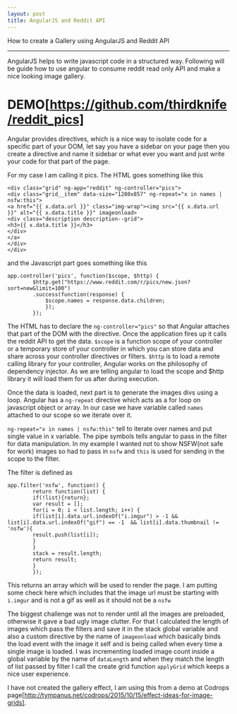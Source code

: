 ```yaml
---
layout: post
title: AngularJS and Reddit API
---
```


How to create a Gallery using AngularJS and Reddit API

-----

AngularJS helps to write javascript code in a structured way. Following will be guide how to use angular to consume reddit read only API and make a nice looking image gallery.

# DEMO[https://github.com/thirdknife/reddit_pics]

Angular provides directives, which is a nice way to isolate code for a specific part of your DOM, let say you have a sidebar on your page then you create a directive and name it sidebar or what ever you want and just write your code for that part of the page.

For my case I am calling it pics. The HTML goes something like this

```
<div class="grid" ng-app="reddit" ng-controller="pics">
<div class="grid__item" data-size="1280x857" ng-repeat="x in names | nsfw:this">
<a href="{{ x.data.url }}" class="img-wrap"><img src="{{ x.data.url }}" alt="{{ x.data.title }}" imageonload>
<div class="description description--grid">
<h3>{{ x.data.title }}</h3>
</div>
</a>
</div>
</div>
```

and the Javascript part goes something like this

```
app.controller('pics', function($scope, $http) {
		$http.get("https://www.reddit.com/r/pics/new.json?sort=new&limit=100")
		.success(function(response) {
			$scope.names = response.data.children;
			});
		});
```

The HTML has to declare the `ng-controller="pics"` so that Angular attaches that part of the DOM with the directive. Once the application fires up it calls the reddit API to get the data. `$scope` is a function scope of your controller or a temporary store of your controller in which you can store data and share across your controller directives or filters. `$http` is to load a remote calling library for your controller, Angular works on the philosophy of dependency injector. As we are telling angular to load the scope and $http library it will load them for us after during execution.

Once the data is loaded, next part is to generate the images divs using a loop. Angular has a `ng-repeat` directive which acts as a for loop on javascript object or array. In our case we have variable called `names` attached to our scope so we iterate over it.

`ng-repeat="x in names | nsfw:this"` tell to iterate over names and put single value in x variable. The pipe symbols tells angular to pass in the filter for data manipulation. In my example I wanted not to show NSFW(not safe for work) images so had to pass in `nsfw` and `this` is used for sending in the scope to the filter.

The filter is defined as 
```
app.filter('nsfw', function() {
		return function(list) {
		if(!list){return};
		var result = [];
		for(i = 0; i < list.length; i++) {
		if(list[i].data.url.indexOf("i.imgur") > -1 && list[i].data.url.indexOf("gif") == -1  && list[i].data.thumbnail != 'nsfw'){
		result.push(list[i]);
		}
		}
		stack = result.length;
		return result;
		}
		});
```

This returns an array which will be used to render the page. I am putting some check here which includes that the image url must be starting with `i.imgur` and is not a gif as well as it should not be a `nsfw`

The biggest challenge was not to render until all the images are preloaded, otherwise it gave a bad ugly image clutter. For that I calculated the length of images which pass the filters and save it in the stack global variable and also a custom directive by the name of `imageonload` which basically binds the load event with the image it self and is being called when every time a single image is loaded. I was incrementing loaded image count inside a global variable by the name of `dataLength` and when they match the length of list passed by filter I call the create grid function `applyGrid` which keeps a nice user experience.

I have not created the gallery effect, I am using this from a demo at Codrops page[http://tympanus.net/codrops/2015/10/15/effect-ideas-for-image-grids].


